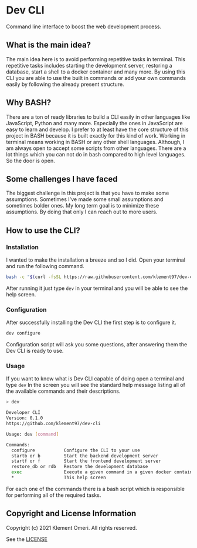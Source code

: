 # Dev CLI
Command line interface to boost the web development process.

## What is the main idea?
The main idea here is to avoid performing repetitive tasks in terminal.
This repetitive tasks includes starting the development server, restoring a database,
start a shell to a docker container and many more. By using this CLI you are able to use
the built in commands or add your own commands easily by following the already present
structure.

## Why BASH?
There are a ton of ready libraries to build a CLI easily in other languages like JavaScript, 
Python and many more. Especially the ones in JavaScript are easy to learn and develop.
I prefer to at least have the core structure of this project in BASH because
it is built exactly for this kind of work. Working in terminal means working in BASH or any other
shell languages. Although, I am always open to accept some scripts from other languages.
There are a lot things which you can not do in bash compared to high level languages.
So the door is open.

## Some challenges I have faced
The biggest challenge in this project is that you have to make some assumptions. Sometimes I've made
some small assumptions and sometimes bolder ones. My long term goal is to minimize these assumptions.
By doing that only I can reach out to more users.

## How to use the CLI?

### Installation
I wanted to make the installation a breeze and so I did.
Open your terminal and run the following command.

``` bash
bash -c "$(curl -fsSL https://raw.githubusercontent.com/klement97/dev-cli/main/install)"
```
After running it just type `dev` in your terminal and you will be able to see the help screen.

### Configuration
After successfully installing the Dev CLI the first step is to configure it.

```bash
dev configure
```

Configuration script will ask you some questions, after answering them the Dev CLI is ready to use.

### Usage
If you want to know what is Dev CLI capable of doing open a terminal and type ```dev```
In the screen you will see the standard help message listing all of the available commands
and their descriptions.

```bash
> dev

Developer CLI
Version: 0.1.0
https://github.com/klement97/dev-cli

Usage: dev [command]

Commands:
  configure           Configure the CLI to your use
  startb or b         Start the backend development server
  startf or f         Start the frontend development server
  restore_db or rdb   Restore the development database
  exec                Execute a given command in a given docker container
  *                   This help screen
  ```

For each one of the commands there is a bash script which is responsible for performing
all of the required tasks.

Copyright and License Information
---------------------------------

Copyright (c) 2021 Klement Omeri. All rights reserved.

See the [LICENSE](https://github.com/klement97/dev-cli/blob/main/LICENCE)
